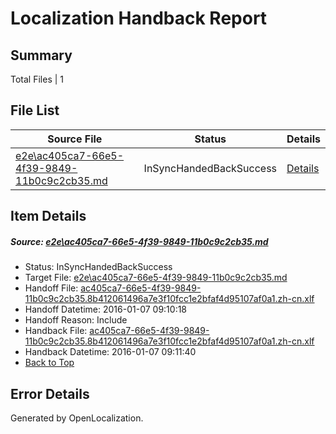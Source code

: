 # <a name='report-top'></a> Localization Handback Report

## Summary
 Total Files | 1

## File List
 Source File | Status | Details 
 ----------- | ------ | ------- 
 [e2e\ac405ca7-66e5-4f39-9849-11b0c9c2cb35.md](https://github.com/OpenLocalizationTest/oltest/blob/2377ea4a0daffaead01883290b5c80e611fd3f37/e2e/ac405ca7-66e5-4f39-9849-11b0c9c2cb35.md) | InSyncHandedBackSuccess | [Details](#8eb9895c6923e4cc47e9e7ee03a30011ae14f0333)

## Item Details
##### <a name='8eb9895c6923e4cc47e9e7ee03a30011ae14f0333'></a> Source: [e2e\ac405ca7-66e5-4f39-9849-11b0c9c2cb35.md](https://github.com/OpenLocalizationTest/oltest/blob/2377ea4a0daffaead01883290b5c80e611fd3f37/e2e/ac405ca7-66e5-4f39-9849-11b0c9c2cb35.md)
* Status: InSyncHandedBackSuccess
* Target File: [e2e\ac405ca7-66e5-4f39-9849-11b0c9c2cb35.md](https://github.com/OpenLocalizationTestOrg/oltest.zh-cn/blob/e3e638d6549e9ca1123a276e61bf6780953b7b38/e2e/ac405ca7-66e5-4f39-9849-11b0c9c2cb35.md)
* Handoff File: [ac405ca7-66e5-4f39-9849-11b0c9c2cb35.8b412061496a7e3f10fcc1e2bfaf4d95107af0a1.zh-cn.xlf](https://github.com/OpenLocalizationTestOrg/olhandoff/blob/e01b2401bcd59184889f97a418cb293f08c4864d/ol-handoff/OpenLocalizationTestOrg/oltest.zh-cn/yufeih/ac405ca7-66e5-4f39-9849-11b0c9c2cb35.8b412061496a7e3f10fcc1e2bfaf4d95107af0a1.zh-cn.xlf)
* Handoff Datetime: 2016-01-07 09:10:18
* Handoff Reason: Include
* Handback File: [ac405ca7-66e5-4f39-9849-11b0c9c2cb35.8b412061496a7e3f10fcc1e2bfaf4d95107af0a1.zh-cn.xlf](https://github.com/OpenLocalizationTestOrg/olhandback/blob/9167ee6d2c7661e7ceef3e2ae3ca4f13b28a1e97/ol-handback/OpenLocalizationTestOrg/oltest.zh-cn/yufeih/ac405ca7-66e5-4f39-9849-11b0c9c2cb35.8b412061496a7e3f10fcc1e2bfaf4d95107af0a1.zh-cn.xlf)
* Handback Datetime: 2016-01-07 09:11:40
* [Back to Top](#report-top)


## Error Details

Generated by OpenLocalization.
